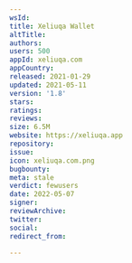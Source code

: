 ```yaml
---
wsId: 
title: Xeliuqa Wallet
altTitle: 
authors: 
users: 500
appId: xeliuqa.com
appCountry: 
released: 2021-01-29
updated: 2021-05-11
version: '1.8'
stars: 
ratings: 
reviews: 
size: 6.5M
website: https://xeliuqa.app
repository: 
issue: 
icon: xeliuqa.com.png
bugbounty: 
meta: stale
verdict: fewusers
date: 2022-05-07
signer: 
reviewArchive: 
twitter: 
social: 
redirect_from: 

---
```


